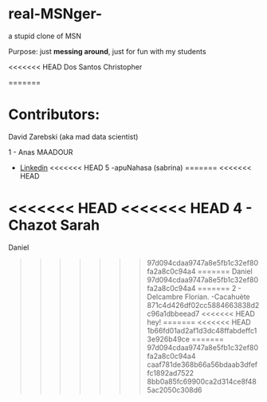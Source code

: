 # real-MSNger-
a stupid clone of MSN


Purpose: just **messing around**, just for fun with my students

<<<<<<< HEAD
Dos Santos Christopher

=======


# Contributors: 
David Zarebski (aka mad data scientist)

1 - Anas MAADOUR
  - [Linkedin](https://www.linkedin.com/in/anas-maadour/)
<<<<<<< HEAD
 5 -apuNahasa (sabrina)
=======
<<<<<<< HEAD

<<<<<<< HEAD
<<<<<<< HEAD
4 - Chazot Sarah
=======
Daniel
>>>>>>> 97d094cdaa9747a8e5fb1c32ef80fa2a8c0c94a4
=======
Daniel
>>>>>>> 97d094cdaa9747a8e5fb1c32ef80fa2a8c0c94a4
=======
2 - Delcambre Florian.
  -Cacahuète
>>>>>>> 871c4d426df02cc5884663838d2c96a1dbbeead7
<<<<<<< HEAD
hey!
=======
<<<<<<< HEAD
>>>>>>> 1b66fd01ad2af1d3dc48ffabdeffc13e926b49ce
=======
>>>>>>> 97d094cdaa9747a8e5fb1c32ef80fa2a8c0c94a4
>>>>>>> caaf781de368b66a56bdaab3dfeffc1892ad7522
>>>>>>> 8bb0a85fc69900ca2d314ce8f485ac2050c308d6
